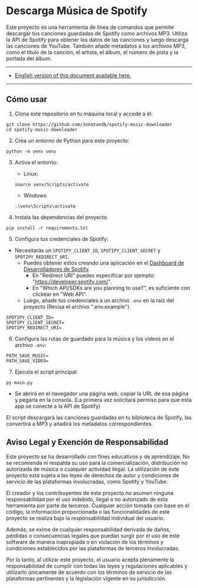# Descarga Música de Spotify

Este proyecto es una herramienta de línea de comandos que permite descargar tus canciones guardadas de Spotify como archivos MP3. Utiliza la API de Spotify para obtener los datos de las canciones y luego descarga las canciones de YouTube. También añade metadatos a los archivos MP3, como el título de la canción, el artista, el álbum, el número de pista y la portada del álbum.

---
- [English version of this document available here.](./README.md)
---

## Cómo usar

1. Clona este repositorio en tu máquina local y accede a él:
```
git clone https://github.com/Jonatandb/spotify-music-downloader
cd spotify-music-downloader
```

2. Crea un entorno de Python para este proyecto:
```
python -m venv venv
```

3. Activa el entorno:
    - Linux:
    ```
    source venv/Scripts/activate
    ```
    - Windows:
    ```
    .\venv\Scripts\activate
    ```

4. Instala las dependencias del proyecto.
```
pip install -r requirements.txt
```

5. Configura tus credenciales de Spotify:
  - Necesitarás un `SPOTIPY_CLIENT_ID`, `SPOTIPY_CLIENT_SECRET` y `SPOTIPY_REDIRECT_URI`.
    - Puedes obtener estos creando una aplicación en el [Dashboard de Desarrolladores de Spotify](https://developer.spotify.com/).
      - En "Redirect URI" puedes especificar por ejemplo: "https://developer.spotify.com/".
      - En "Which API/SDKs are you planning to use?", es suficiente con clickear en "Web API".
    -  Luego, añade tus credenciales a un archivo `.env` en la raíz del proyecto (Revisa el archivo ".env.example").

```
SPOTIPY_CLIENT_ID=
SPOTIPY_CLIENT_SECRET=
SPOTIPY_REDIRECT_URI=
```

6. Configura las rutas de guardado para la música y los vídeos en el archivo `.env`:
```
PATH_SAVE_MUSIC=
PATH_SAVE_VIDEO=
```

7. Ejecuta el script principal:
```
py main.py
```
- Se abrirá en el navegador una página web, copiar la URL de esa página y pegarla en la consola. (La primera vez solicitará permiso para que esta app se conecte a la API de Spotify)

El script descargará las canciones guardadas en tu biblioteca de Spotify, las convertirá a MP3 y añadirá los metadatos correspondientes.


## Aviso Legal y Exención de Responsabilidad

Este proyecto se ha desarrollado con fines educativos y de aprendizaje. No se recomienda ni respalda su uso para la comercialización, distribución no autorizada de música o cualquier actividad ilegal. La utilización de este proyecto está sujeta a las leyes de derechos de autor y condiciones de servicio de las plataformas involucradas, como Spotify y YouTube.

El creador y los contribuyentes de este proyecto no asumen ninguna responsabilidad por el uso indebido, ilegal o no autorizado de esta herramienta por parte de terceros. Cualquier acción tomada con base en el código, la información proporcionada o las funcionalidades de este proyecto se realiza bajo la responsabilidad individual del usuario.

Además, se exime de cualquier responsabilidad derivada de daños, pérdidas o consecuencias legales que puedan surgir por el uso de este software de manera inapropiada o en violación de los términos y condiciones establecidos por las plataformas de terceros involucradas.

Por lo tanto, al utilizar este proyecto, el usuario acepta plenamente la responsabilidad de cumplir con todas las leyes y regulaciones aplicables y utilizarlo únicamente de acuerdo con los términos de servicio de las plataformas pertinentes y la legislación vigente en su jurisdicción.


